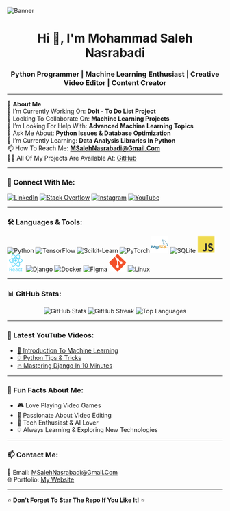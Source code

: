 ![Banner](https://github.com/ItzSqleh/Banner.png)

<h1 align="center">Hi 👋, I'm Mohammad Saleh Nasrabadi</h1>
<h3 align="center">Python Programmer | Machine Learning Enthusiast | Creative Video Editor | Content Creator</h3>

---

🌟 **About Me**  
🔭 I’m Currently Working On: **DoIt - To Do List Project**  
👯 Looking To Collaborate On: **Machine Learning Projects**  
🤝 I’m Looking For Help With: **Advanced Machine Learning Topics**  
💬 Ask Me About: **Python Issues & Database Optimization**  
🌱 I’m Currently Learning: **Data Analysis Libraries In Python**  
📫 How To Reach Me: **MSalehNasrabadi@Gmail.Com**  
👨‍💻 All Of My Projects Are Available At: [GitHub](https://github.com/ItzSqleh)

---

### 🚀 Connect With Me:
<p align="left">
<a href="https://linkedin.com/in/sqleh" target="blank"><img src="https://raw.githubusercontent.com/rahuldkjain/github-profile-readme-generator/master/src/images/icons/Social/linked-in-alt.svg" alt="LinkedIn" height="30" width="40" /></a>
<a href="https://stackoverflow.com/users/itzsqleh" target="blank"><img src="https://raw.githubusercontent.com/rahuldkjain/github-profile-readme-generator/master/src/images/icons/Social/stack-overflow.svg" alt="Stack Overflow" height="30" width="40" /></a>
<a href="https://instagram.com/itzsqleh" target="blank"><img src="https://raw.githubusercontent.com/rahuldkjain/github-profile-readme-generator/master/src/images/icons/Social/instagram.svg" alt="Instagram" height="30" width="40" /></a>
<a href="https://www.youtube.com/c/saleh" target="blank"><img src="https://raw.githubusercontent.com/rahuldkjain/github-profile-readme-generator/master/src/images/icons/Social/youtube.svg" alt="YouTube" height="30" width="40" /></a>
</p>

---

### 🛠️ Languages & Tools:
<p align="left">
<img src="https://cdn.worldvectorlogo.com/logos/python-5.svg" alt="Python" width="40" height="40"/>
<img src="https://upload.wikimedia.org/wikipedia/commons/2/2d/Tensorflow_logo.svg" alt="TensorFlow" width="40" height="40"/>
<img src="https://upload.wikimedia.org/wikipedia/commons/0/05/Scikit_learn_logo_small.svg" alt="Scikit-Learn" width="40" height="40"/>
<img src="https://www.vectorlogo.zone/logos/pytorch/pytorch-icon.svg" alt="PyTorch" width="40" height="40"/>
<img src="https://raw.githubusercontent.com/devicons/devicon/master/icons/mysql/mysql-original-wordmark.svg" alt="MySQL" width="40" height="40"/>
<img src="https://www.vectorlogo.zone/logos/sqlite/sqlite-icon.svg" alt="SQLite" width="40" height="40"/>
<img src="https://raw.githubusercontent.com/devicons/devicon/master/icons/javascript/javascript-original.svg" alt="JavaScript" width="40" height="40"/>
<img src="https://raw.githubusercontent.com/devicons/devicon/master/icons/react/react-original-wordmark.svg" alt="React" width="40" height="40"/>
<img src="https://upload.wikimedia.org/wikipedia/commons/a/a7/Django_logo.svg" alt="Django" width="40" height="40"/>
<img src="https://www.vectorlogo.zone/logos/docker/docker-icon.svg" alt="Docker" width="40" height="40"/>
<img src="https://upload.wikimedia.org/wikipedia/commons/3/33/Figma-logo.svg" alt="Figma" width="40" height="40"/>
<img src="https://raw.githubusercontent.com/devicons/devicon/master/icons/git/git-original.svg" alt="Git" width="40" height="40"/>
<img src="https://www.vectorlogo.zone/logos/linux/linux-icon.svg" alt="Linux" width="40" height="40"/>
</p>

---

### 📊 GitHub Stats:
<p align="center">
<img src="https://github-readme-stats.vercel.app/api?username=itzsqleh&show_icons=true&theme=dark" alt="GitHub Stats" />
<img src="https://github-readme-streak-stats.herokuapp.com/?user=itzsqleh&theme=dark" alt="GitHub Streak" />
<img src="https://github-readme-stats.vercel.app/api/top-langs/?username=itzsqleh&layout=compact&theme=dark" alt="Top Languages" />
</p>

---

### 🎥 Latest YouTube Videos:
<!-- YOUTUBE:START -->
- [🚀 Introduction To Machine Learning](https://www.youtube.com/watch?v=yourvideo1)
- [💡 Python Tips & Tricks](https://www.youtube.com/watch?v=yourvideo2)
- [🔥 Mastering Django In 10 Minutes](https://www.youtube.com/watch?v=yourvideo3)
<!-- YOUTUBE:END -->

---

### 🎯 Fun Facts About Me:
- 🎮 Love Playing Video Games
- 🎥 Passionate About Video Editing
- 🚀 Tech Enthusiast & AI Lover
- 💡 Always Learning & Exploring New Technologies

---

### 📫 Contact Me:
📧 Email: [MSalehNasrabadi@Gmail.Com](mailto:MSalehNasrabadi@Gmail.Com)  
🌐 Portfolio: [My Website](https://yourwebsite.com)  

---

⭐ **Don't Forget To Star The Repo If You Like It!** ⭐
